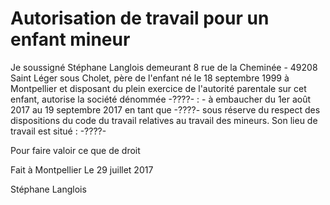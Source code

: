 # Autorisation de travail pour un enfant mineur

Je soussigné Stéphane Langlois demeurant 8 rue de la Cheminée - 49208 Saint Léger sous Cholet, père de l'enfant né le 18 septembre 1999 à Montpellier et disposant du plein exercice de l'autorité parentale sur cet enfant, autorise la société dénommée -????- : - à embaucher du 1er août  2017 au 19 septembre 2017 en tant que -????- sous réserve du respect des dispositions du code du travail relatives  au travail des mineurs. Son lieu de travail est situé : -????-

Pour faire valoir ce que de droit
  
Fait à Montpellier
Le 29 juillet 2017

Stéphane Langlois
